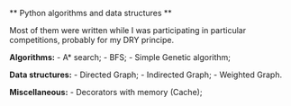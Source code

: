 ** Python algorithms and data structures **

Most of them were written while I was participating in particular competitions, 
probably for my DRY principe. 

**Algorithms:**
    - A* search;
    - BFS;
    - Simple Genetic algorithm;
    
**Data structures:**
    - Directed Graph;
    - Indirected Graph;
    - Weighted Graph.
    
**Miscellaneous:**
    - Decorators with memory (Cache);
    

